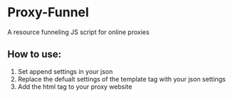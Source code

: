 # Proxy-Funnel
A resource funneling JS script for online proxies
## How to use:
1. Set append settings in your json
2. Replace the defualt settings of the template tag with your json settings
3. Add the html tag to your proxy website
